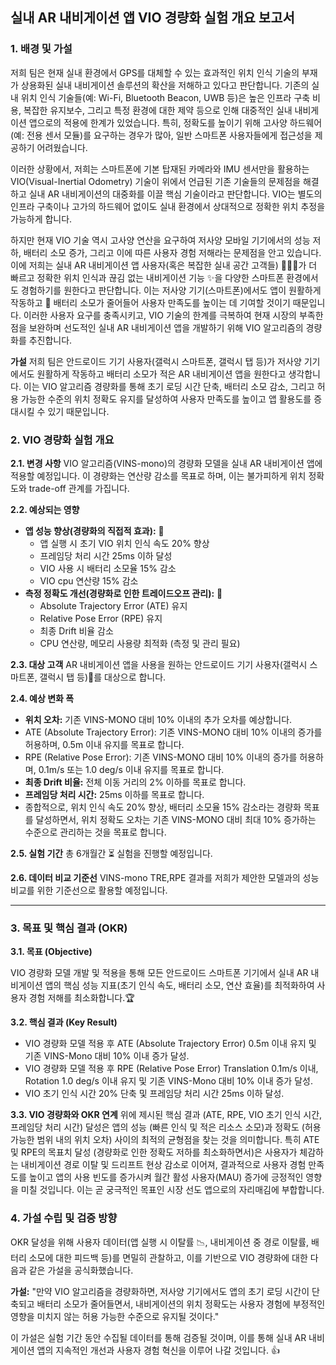 ## **실내 AR 내비게이션 앱 VIO 경량화 실험 개요 보고서**

### **1. 배경 및 가설**

저희 팀은 현재 실내 환경에서 GPS를 대체할 수 있는 효과적인 위치 인식 기술의 부재가 상용화된 실내 내비게이션 솔루션의 확산을 저해하고 있다고 판단합니다. 기존의 실내 위치 인식 기술들(예: Wi-Fi, Bluetooth Beacon, UWB 등)은 높은 인프라 구축 비용, 복잡한 유지보수, 그리고 특정 환경에 대한 제약 등으로 인해 대중적인 실내 내비게이션 앱으로의 적용에 한계가 있었습니다. 특히, 정확도를 높이기 위해 고사양 하드웨어(예: 전용 센서 모듈)를 요구하는 경우가 많아, 일반 스마트폰 사용자들에게 접근성을 제공하기 어려웠습니다.

이러한 상황에서, 저희는 스마트폰에 기본 탑재된 카메라와 IMU 센서만을 활용하는 VIO(Visual-Inertial Odometry) 기술이 위에서 언급된 기존 기술들의 문제점을 해결하고 실내 AR 내비게이션의 대중화를 이끌 핵심 기술이라고 판단합니다. VIO는 별도의 인프라 구축이나 고가의 하드웨어 없이도 실내 환경에서 상대적으로 정확한 위치 추정을 가능하게 합니다.

하지만 현재 VIO 기술 역시 고사양 연산을 요구하여 저사양 모바일 기기에서의 성능 저하, 배터리 소모 증가, 그리고 이에 따른 사용자 경험 저해라는 문제점을 안고 있습니다. 이에 저희는 실내 AR 내비게이션 앱 사용자(혹은 복잡한 실내 공간 고객들) 🧑‍🤝‍🧑가 더 빠르고 정확한 위치 인식과 끊김 없는 내비게이션 기능 ✨을 다양한 스마트폰 환경에서도 경험하기를 원한다고 판단합니다. 이는 저사양 기기(스마트폰)에서도 앱이 원활하게 작동하고 🔋 배터리 소모가 줄어들어 사용자 만족도를 높이는 데 기여할 것이기 때문입니다. 이러한 사용자 요구를 충족시키고, VIO 기술의 한계를 극복하여 현재 시장의 부족한 점을 보완하며 선도적인 실내 AR 내비게이션 앱을 개발하기 위해 VIO 알고리즘의 경량화를 추진합니다.

**가설**
저희 팀은 안드로이드 기기 사용자(갤럭시 스마트폰, 갤럭시 탭 등)가  저사양 기기에서도 원활하게 작동하고 배터리 소모가 적은 AR 내비게이션 앱을 원한다고 생각합니다.  이는 VIO 알고리즘 경량화를 통해 초기 로딩 시간 단축, 배터리 소모 감소, 그리고 허용 가능한 수준의 위치 정확도 유지를 달성하여 사용자 만족도를 높이고 앱 활용도를 증대시킬 수 있기 때문입니다.

### **2. VIO 경량화 실험 개요**

**2.1. 변경 사항**
VIO 알고리즘(VINS-mono)의 경량화 모델을 실내 AR 내비게이션 앱에 적용할 예정입니다. 이 경량화는 연산량 감소를 목표로 하며, 이는 불가피하게 위치 정확도와 trade-off 관계를 가집니다.

**2.2. 예상되는 영향**

- **앱 성능 향상(경량화의 직접적 효과):** 🚀
    - 앱 실행 시 초기 VIO 위치 인식 속도 20% 향상
    - 프레임당 처리 시간 25ms 이하 달성 
    - VIO 사용 시 배터리 소모율 15% 감소
    - VIO cpu 연산량 15% 감소
- **측정 정확도 개선(경량화로 인한 트레이드오프 관리):** 🎯
    - Absolute Trajectory Error (ATE) 유지
    - Relative Pose Error (RPE) 유지
    - 최종 Drift 비율 감소
    - CPU 연산량, 메모리 사용량 최적화 (측정 및 관리 필요)


**2.3. 대상 고객**
AR 내비게이션 앱을 사용을 원하는 안드로이드 기기 사용자(갤럭시 스마트폰, 갤럭시 탭 등)📱를 대상으로 합니다.

**2.4. 예상 변화 폭**

- **위치 오차:** 기존 VINS-MONO 대비 10% 이내의 추가 오차를 예상합니다.
- ATE (Absolute Trajectory Error): 기존 VINS-MONO 대비 10% 이내의 증가를 허용하며, 0.5m 이내 유지를 목표로 합니다.
- RPE (Relative Pose Error): 기존 VINS-MONO 대비 10% 이내의 증가를 허용하며, 0.1m/s 또는 1.0 deg/s 이내 유지를 목표로 합니다.
- **최종 Drift 비율:** 전체 이동 거리의 2% 이하를 목표로 합니다.
- **프레임당 처리 시간:** 25ms 이하를 목표로 합니다.
- 종합적으로, 위치 인식 속도 20% 향상, 배터리 소모율 15% 감소라는 경량화 목표를 달성하면서, 위치 정확도 오차는 기존 VINS-MONO 대비 최대 10% 증가하는 수준으로 관리하는 것을 목표로 합니다.

**2.5. 실험 기간**
총 6개월간 ⏳ 실험을 진행할 예정입니다.

**2.6. 데이터 비교 기준선**
VINS-mono TRE,RPE 결과를 저희가 제안한 모델과의 성능 비교를 위한 기준선으로 활용할 예정입니다. 

---

### **3. 목표 및 핵심 결과 (OKR)**

**3.1. 목표 (Objective)**

VIO 경량화 모델 개발 및 적용을 통해 모든 안드로이드 스마트폰 기기에서 실내 AR 내비게이션 앱의 핵심 성능 지표(초기 인식 속도, 배터리 소모, 연산 효율)를 최적화하여 사용자 경험 저해를 최소화합니다.🏆

**3.2. 핵심 결과 (Key Result)**

- VIO 경량화 모델 적용 후 ATE (Absolute Trajectory Error) 0.5m 이내 유지 및 기존 VINS-Mono 대비 10% 이내 증가 달성.
- VIO 경량화 모델 적용 후 RPE (Relative Pose Error) Translation 0.1m/s 이내, Rotation 1.0 deg/s 이내 유지 및 기존 VINS-Mono 대비 10% 이내 증가 달성.
- VIO 초기 인식 시간 20% 단축 및 프레임당 처리 시간 25ms 이하 달성.

**3.3. VIO 경량화와 OKR 연계**
위에 제시된 핵심 결과 (ATE, RPE, VIO 초기 인식 시간, 프레임당 처리 시간) 달성은 앱의 성능 (빠른 인식 및 적은 리소스 소모)과 정확도 (허용 가능한 범위 내의 위치 오차) 사이의 최적의 균형점을 찾는 것을 의미합니다. 특히 ATE 및 RPE의 목표치 달성 (경량화로 인한 정확도 저하를 최소화하면서)은 사용자가 체감하는 내비게이션 경로 이탈 및 드리프트 현상 감소로 이어져, 결과적으로 사용자 경험 만족도를 높이고 앱의 사용 빈도를 증가시켜 월간 활성 사용자(MAU) 증가에 긍정적인 영향을 미칠 것입니다. 이는 곧 궁극적인 목표인 시장 선도 앱으로의 자리매김에 부합합니다.

### **4. 가설 수립 및 검증 방향**

OKR 달성을 위해 사용자 데이터(앱 실행 시 이탈률 📉, 내비게이션 중 경로 이탈률, 배터리 소모에 대한 피드백 등)를 면밀히 관찰하고, 이를 기반으로 VIO 경량화에 대한 다음과 같은 가설을 공식화했습니다.

**가설:** "만약 VIO 알고리즘을 경량화하면, 저사양 기기에서도 앱의 초기 로딩 시간이 단축되고 배터리 소모가 줄어들면서, 내비게이션의 위치 정확도는 사용자 경험에 부정적인 영향을 미치지 않는 허용 가능한 수준으로 유지될 것이다."

이 가설은 실험 기간 동안 수집될 데이터를 통해 검증될 것이며, 이를 통해 실내 AR 내비게이션 앱의 지속적인 개선과 사용자 경험 혁신을 이루어 나갈 것입니다. 👍
